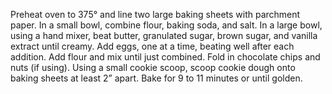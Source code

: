 Preheat oven to 375° and line two large baking sheets with parchment paper. 
In a small bowl, combine flour, baking soda, and salt. In a large bowl, using a hand mixer, beat butter, granulated sugar, brown sugar, and vanilla extract until creamy. 
Add eggs, one at a time, beating well after each addition. Add flour and mix until just combined. Fold in chocolate chips and nuts (if using). 
Using a small cookie scoop, scoop cookie dough onto baking sheets at least 2” apart. 
Bake for 9 to 11 minutes or until golden. 
